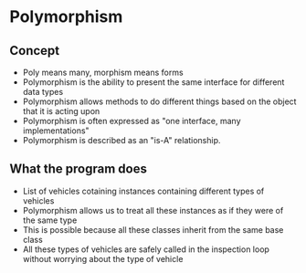 # Polymorphism

## Concept

- Poly means many, morphism means forms
- Polymorphism is the ability to present the same interface for different data types
- Polymorphism allows methods to do different things based on the object that it is acting upon
- Polymorphism is often expressed as "one interface, many implementations"
- Polymorphism is described as an "is-A" relationship.

## What the program does

- List of vehicles cotaining instances containing different types of vehicles
- Polymorphism allows us to treat all these instances as if they were of the same type
- This is possible because all these classes inherit from the same base class
- All these types  of vehicles are safely called in the inspection loop without worrying about the type of vehicle